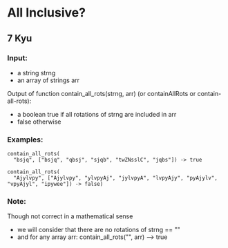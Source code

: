 # All Inclusive?
## 7 Kyu

### Input:

- a string strng
- an array of strings arr

Output of function contain_all_rots(strng, arr) (or containAllRots or contain-all-rots):

- a boolean true if all rotations of strng are included in arr
- false otherwise

### Examples:
```
contain_all_rots(
  "bsjq", ["bsjq", "qbsj", "sjqb", "twZNsslC", "jqbs"]) -> true

contain_all_rots(
  "Ajylvpy", ["Ajylvpy", "ylvpyAj", "jylvpyA", "lvpyAjy", "pyAjylv", "vpyAjyl", "ipywee"]) -> false)
```

### Note:

Though not correct in a mathematical sense

- we will consider that there are no rotations of strng == ""
- and for any array arr: contain_all_rots("", arr) --> true

